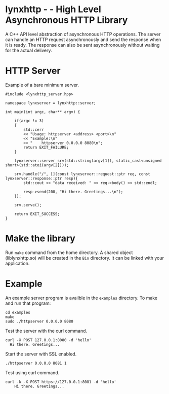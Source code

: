 # lynxhttp -  - High Level Asynchronous HTTP Library
A C++ API level abstraction of asynchronous HTTP operations. The server can handle an HTTP request asynchronously and send the response when it is ready. The response can also be sent asynchronously without waiting for the actual delivery.

# HTTP Server
Example of a bare minimum server.
```
#include <lynxhttp_server.hpp>

namespace lynxserver = lynxhttp::server;

int main(int argc, char** argv) {

    if(argc != 3)
    {
        std::cerr
        << "Usage: httpserver <address> <port>\n"
        << "Example:\n"
        << "    httpserver 0.0.0.0 8080\n";
        return EXIT_FAILURE;
    }

    lynxserver::server srv(std::string(argv[1]), static_cast<unsigned short>(std::atoi(argv[2])));

    srv.handle("/", [](const lynxserver::request::ptr req, const lynxserver::response::ptr resp){
        std::cout << "data received: " << req->body() << std::endl;

        resp->send(200, "Hi there. Greetings...\n");
    });

    srv.serve();

    return EXIT_SUCCESS;
}
```

# Make the library
Run `make` command from the home directory. A shared object (liblynxhttp.so) will be created in the `Bin` directory. It can be linked with your application.

# Example
An example server program is availble in the `examples` directory. To make and run that program:
```
cd examples
make
sudo ./httpserver 0.0.0.0 8080
```

Test the server with the curl command.
```
curl -X POST 127.0.0.1:8080 -d 'hello'
  Hi there. Greetings...
```

Start the server with SSL enabled.
```
./httpserver 0.0.0.0 8081 1
```
Test using curl command.
```
curl -k -X POST https://127.0.0.1:8081 -d 'hello'
    Hi there. Greetings...
```
